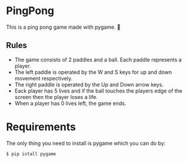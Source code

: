 # PingPong
This is a ping pong game made with pygame. :ping_pong:

## Rules
* The game consists of 2 paddles and a ball. Each paddle represents a player.  
* The left paddle is operated by the W and S keys for up and down movement respectively.  
* The right paddle is operated by the Up and Down arrow keys.  
* Eack player has 5 lives and if the ball touches the players edge of the screen then the player loses a life.  
* When a player has 0 lives left, the game ends.  
# Requirements
The only thing you need to install is pygame which you can do by:
```bash
$ pip istall pygame
```
